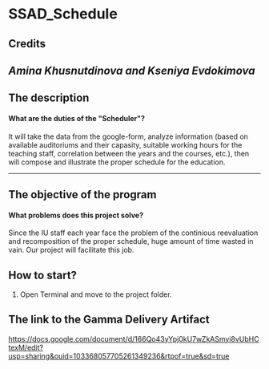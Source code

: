 # SSAD_Schedule
## Credits
*Amina Khusnutdinova and Kseniya Evdokimova*
---------------------------------------------------
## The description
#### **What are the duties of the "Scheduler"?**
It will take the data from the google-form, analyze information (based on available auditoriums and their capasity, suitable working hours for the teaching staff, correlation between the years and the courses, etc.), then will compose and illustrate the proper schedule for the education. 

-------------------------------------------------------------------
## The objective of the program

#### **What problems does this project solve?**

Since the IU staff each year face the problem of the continious reevaluation and recomposition of the proper schedule, huge amount of time wasted in vain. Our project will facilitate this job.

## How to start?

1. Open Terminal and move to the project folder.


## The link to the Gamma Delivery Artifact
https://docs.google.com/document/d/166Qo43yYpj0kU7wZkASmyi8vUbHCtexM/edit?usp=sharing&ouid=103368057705261349236&rtpof=true&sd=true
